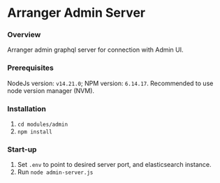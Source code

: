 # Arranger Admin Server

### Overview
Arranger admin graphql server for connection with Admin UI.

### Prerequisites
NodeJs version: `v14.21.0`; NPM version: `6.14.17`. Recommended to use node version manager (NVM).


### Installation
1. ``cd modules/admin``
2. ``npm install``

### Start-up
1. Set ``.env`` to point to desired server port, and elasticsearch instance.
2. Run `node admin-server.js`


